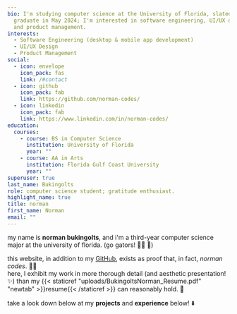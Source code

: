 ```yaml
---
bio: I'm studying computer science at the University of Florida, slated to
  graduate in May 2024; I'm interested in software engineering, UI/UX design,
  and product management.
interests:
  - Software Engineering (desktop & mobile app development)
  - UI/UX Design
  - Product Management
social:
  - icon: envelope
    icon_pack: fas
    link: /#contact
  - icon: github
    icon_pack: fab
    link: https://github.com/norman-codes/
  - icon: linkedin
    icon_pack: fab
    link: https://www.linkedin.com/in/norman-codes/
education:
  courses:
    - course: BS in Computer Science
      institution: University of Florida
      year: ""
    - course: AA in Arts
      institution: Florida Gulf Coast University
      year: ""
superuser: true
last_name: Bukingolts
role: computer science student; gratitude enthusiast.
highlight_name: true
title: norman
first_name: Norman
email: ""
---
```

my name is **norman bukingolts**, and i'm a third-year computer science major at the university of florida. (go gators! :man_student: :crocodile:)

this website, in addition to my [GitHub](https://github.com/norman-codes), exists as proof that, in fact, *norman codes*. :man_technologist:\
here, I exhibit my work in more thorough detail (and aesthetic presentation! :sparkles:) than my {{< staticref "uploads/BukingoltsNorman_Resume.pdf" "newtab" >}}resume{{< /staticref >}} can reasonably hold. :scroll:

take a look down below at my **projects** and **experience** below! :arrow_down: